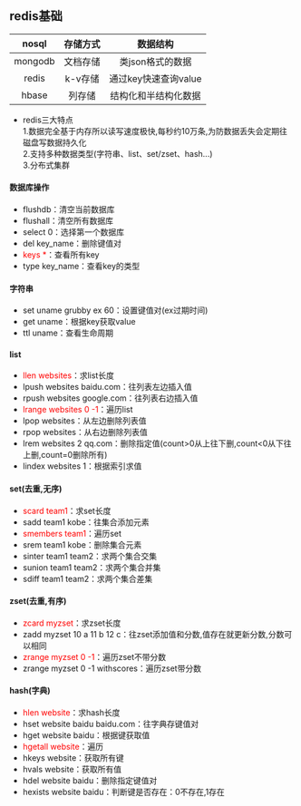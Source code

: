 ## redis基础  

nosql|存储方式|数据结构|
:---:|:---:|:---:|
mongodb|文档存储|类json格式的数据|
redis|k-v存储|通过key快速查询value|
hbase|列存储|结构化和半结构化数据|
- redis三大特点  
1.数据完全基于内存所以读写速度极快,每秒约10万条,为防数据丢失会定期往磁盘写数据持久化  
2.支持多种数据类型(字符串、list、set/zset、hash...)  
3.分布式集群
#### 数据库操作
- flushdb：清空当前数据库  
- flushall：清空所有数据库  
- select 0：选择第一个数据库  
- del key_name：删除键值对  
- <font color=red>keys *</font>：查看所有key
- type key_name：查看key的类型
#### 字符串
- set uname grubby ex 60：设置键值对(ex过期时间)  
- get uname：根据key获取value
- ttl uname：查看生命周期  
#### list  
- <font color=red>llen websites</font>：求list长度  
- lpush websites baidu.com：往列表左边插入值  
- rpush websites google.com：往列表右边插入值  
- <font color=red>lrange websites 0 -1</font>：遍历list  
- lpop websites：从左边删除列表值  
- rpop websites：从右边删除列表值  
- lrem websites 2 qq.com：删除指定值(count>0从上往下删,count<0从下往上删,count=0删除所有)  
- lindex websites 1：根据索引求值  
#### set(去重,无序)  
- <font color=red>scard team1</font>：求set长度  
- sadd team1 kobe：往集合添加元素  
- <font color=red>smembers team1</font>：遍历set  
- srem team1 kobe：删除集合元素  
- sinter team1 team2：求两个集合交集  
- sunion team1 team2：求两个集合并集  
- sdiff team1 team2：求两个集合差集  
#### zset(去重,有序)  
- <font color=red>zcard myzset</font>：求zset长度  
- zadd myzset 10 a 11 b 12 c：往zset添加值和分数,值存在就更新分数,分数可以相同  
- <font color=red>zrange myzset 0 -1</font>：遍历zset不带分数  
- zrange myzset 0 -1 withscores：遍历zset带分数  
#### hash(字典)  
- <font color=red>hlen website</font>：求hash长度  
- hset website baidu baidu.com：往字典存键值对  
- hget website baidu：根据键获取值  
- <font color=red>hgetall website</font>：遍历  
- hkeys website：获取所有键  
- hvals website：获取所有值  
- hdel website baidu：删除指定键值对  
- hexists website baidu：判断键是否存在：0不存在,1存在  
